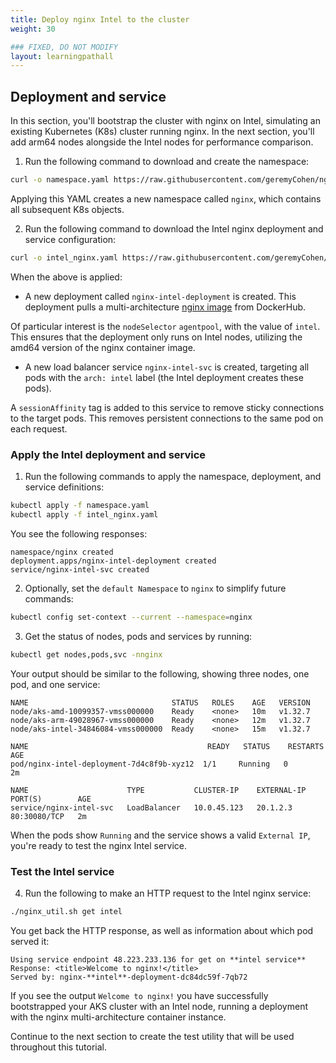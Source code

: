 ```yaml
---
title: Deploy nginx Intel to the cluster
weight: 30

### FIXED, DO NOT MODIFY
layout: learningpathall
---
```


## Deployment and service

In this section, you'll bootstrap the cluster with nginx on Intel, simulating an existing Kubernetes (K8s) cluster running nginx. In the next section, you'll add arm64 nodes alongside the Intel nodes for performance comparison. 

1. Run the following command to download and create the namespace:

```bash
curl -o namespace.yaml https://raw.githubusercontent.com/geremyCohen/nginxOnAKS/refs/heads/main/namespace.yaml
```

Applying this YAML creates a new namespace called `nginx`, which contains all subsequent K8s objects.

2. Run the following command to download the Intel nginx deployment and service configuration:

```bash
curl -o intel_nginx.yaml https://raw.githubusercontent.com/geremyCohen/nginxOnAKS/refs/heads/main/intel_nginx.yaml
```

When the above is applied:

* A new deployment called `nginx-intel-deployment` is created. This deployment pulls a multi-architecture [nginx image](https://hub.docker.com/_/nginx) from DockerHub. 

Of particular interest is the `nodeSelector` `agentpool`, with the value of `intel`. This ensures that the deployment only runs on Intel nodes, utilizing the amd64 version of the nginx container image. 

* A new load balancer service `nginx-intel-svc` is created, targeting all pods with the `arch: intel` label (the Intel deployment creates these pods).

A `sessionAffinity` tag is added to this service to remove sticky connections to the target pods. This removes persistent connections to the same pod on each request.

### Apply the Intel deployment and service

1. Run the following commands to apply the namespace, deployment, and service definitions:

```bash
kubectl apply -f namespace.yaml
kubectl apply -f intel_nginx.yaml
```

You see the following responses:

```output
namespace/nginx created
deployment.apps/nginx-intel-deployment created
service/nginx-intel-svc created
```

2. Optionally, set the `default Namespace` to `nginx` to simplify future commands:

```bash
kubectl config set-context --current --namespace=nginx
```

3. Get the status of nodes, pods and services by running:

```bash
kubectl get nodes,pods,svc -nnginx 
```

Your output should be similar to the following, showing three nodes, one pod, and one service:

```output
NAME                                STATUS   ROLES    AGE   VERSION
node/aks-amd-10099357-vmss000000    Ready    <none>   10m   v1.32.7
node/aks-arm-49028967-vmss000000    Ready    <none>   12m   v1.32.7
node/aks-intel-34846084-vmss000000  Ready    <none>   15m   v1.32.7

NAME                                        READY   STATUS    RESTARTS   AGE
pod/nginx-intel-deployment-7d4c8f9b-xyz12  1/1     Running   0          2m

NAME                      TYPE           CLUSTER-IP    EXTERNAL-IP     PORT(S)        AGE
service/nginx-intel-svc   LoadBalancer   10.0.45.123   20.1.2.3        80:30080/TCP   2m
```

When the pods show `Running` and the service shows a valid `External IP`, you're ready to test the nginx Intel service.

### Test the Intel service

4. Run the following to make an HTTP request to the Intel nginx service:

```bash
./nginx_util.sh get intel
```

You get back the HTTP response, as well as information about which pod served it:

```output
Using service endpoint 48.223.233.136 for get on **intel service**
Response: <title>Welcome to nginx!</title>
Served by: nginx-**intel**-deployment-dc84dc59f-7qb72
```

If you see the output `Welcome to nginx!` you have successfully bootstrapped your AKS cluster with an Intel node, running a deployment with the nginx multi-architecture container instance.

Continue to the next section to create the test utility that will be used throughout this tutorial.
